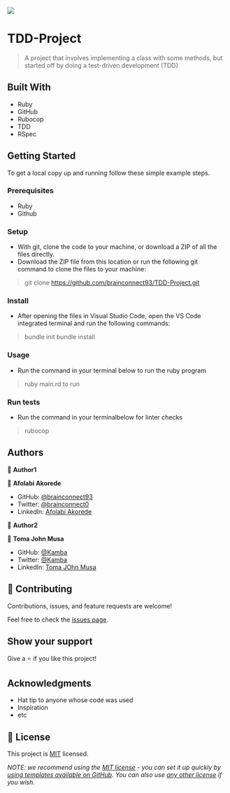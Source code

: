 [![](https://img.shields.io/badge/Microverse-Afolabi%20Akorede-blueviolet)](https://github.com/brainconnect93)

# TDD-Project

> A project that involves implementing a class with some methods, but started off by doing a test-driven development (TDD)


## Built With

- Ruby
- GitHub
- Rubocop
- TDD
- RSpec


## Getting Started

To get a local copy up and running follow these simple example steps.

### Prerequisites

- Ruby
- Github

### Setup

- With git, clone the code to your machine, or download a ZIP of all the files directly.
- Download the ZIP file from this location or run the following git command to clone the files to your machine:

> git clone https://github.com/brainconnect93/TDD-Project.git

### Install

- After opening the files in Visual Studio Code, open the VS Code integrated terminal and run the following commands:

> bundle init
> bundle install

### Usage

- Run the command in your terminal below to run the ruby program

>  ruby main.rd to run

### Run tests

- Run the command in your terminalbelow for linter checks

> rubocop


## Authors

👤 **Author1**

👤 **Afolabi Akorede**

- GitHub: [@brainconnect93](https://github.com/brainconnect93)
- Twitter: [@brainconnect0](https://twitter.com/brainconnect0)
- LinkedIn: [Afolabi Akorede](https://linkedin.com/in/brainconnect93)


👤 **Author2**

👤 **Toma John Musa**

- GitHub: [@Kamba](https://github.com/Kamba56)
- Twitter: [@Kamba](https://twitter.com/Kamba_TJ)
- LinkedIn: [Toma JOhn Musa](https://linkedin.com/in/Kamba56)



## 🤝 Contributing

Contributions, issues, and feature requests are welcome!

Feel free to check the [issues page](../../issues/).

## Show your support

Give a ⭐️ if you like this project!

## Acknowledgments

- Hat tip to anyone whose code was used
- Inspiration
- etc

## 📝 License

This project is [MIT](./LICENSE) licensed.

_NOTE: we recommend using the [MIT license](https://choosealicense.com/licenses/mit/) - you can set it up quickly by [using templates available on GitHub](https://docs.github.com/en/communities/setting-up-your-project-for-healthy-contributions/adding-a-license-to-a-repository). You can also use [any other license](https://choosealicense.com/licenses/) if you wish._
